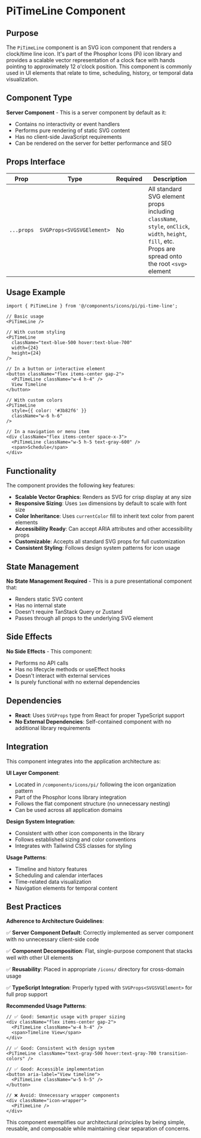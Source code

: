 # PiTimeLine Component

## Purpose

The `PiTimeLine` component is an SVG icon component that renders a clock/time line icon. It's part of the Phosphor Icons (Pi) icon library and provides a scalable vector representation of a clock face with hands pointing to approximately 12 o'clock position. This component is commonly used in UI elements that relate to time, scheduling, history, or temporal data visualization.

## Component Type

**Server Component** - This is a server component by default as it:
- Contains no interactivity or event handlers
- Performs pure rendering of static SVG content
- Has no client-side JavaScript requirements
- Can be rendered on the server for better performance and SEO

## Props Interface

| Prop | Type | Required | Description |
|------|------|----------|-------------|
| `...props` | `SVGProps<SVGSVGElement>` | No | All standard SVG element props including `className`, `style`, `onClick`, `width`, `height`, `fill`, etc. Props are spread onto the root `<svg>` element |

## Usage Example

```tsx
import { PiTimeLine } from '@/components/icons/pi/pi-time-line';

// Basic usage
<PiTimeLine />

// With custom styling
<PiTimeLine 
  className="text-blue-500 hover:text-blue-700" 
  width={24} 
  height={24} 
/>

// In a button or interactive element
<button className="flex items-center gap-2">
  <PiTimeLine className="w-4 h-4" />
  View Timeline
</button>

// With custom colors
<PiTimeLine 
  style={{ color: '#3b82f6' }}
  className="w-6 h-6"
/>

// In a navigation or menu item
<div className="flex items-center space-x-3">
  <PiTimeLine className="w-5 h-5 text-gray-600" />
  <span>Schedule</span>
</div>
```

## Functionality

The component provides the following key features:

- **Scalable Vector Graphics**: Renders as SVG for crisp display at any size
- **Responsive Sizing**: Uses `1em` dimensions by default to scale with font size
- **Color Inheritance**: Uses `currentColor` fill to inherit text color from parent elements
- **Accessibility Ready**: Can accept ARIA attributes and other accessibility props
- **Customizable**: Accepts all standard SVG props for full customization
- **Consistent Styling**: Follows design system patterns for icon usage

## State Management

**No State Management Required** - This is a pure presentational component that:
- Renders static SVG content
- Has no internal state
- Doesn't require TanStack Query or Zustand
- Passes through all props to the underlying SVG element

## Side Effects

**No Side Effects** - This component:
- Performs no API calls
- Has no lifecycle methods or useEffect hooks
- Doesn't interact with external services
- Is purely functional with no external dependencies

## Dependencies

- **React**: Uses `SVGProps` type from React for proper TypeScript support
- **No External Dependencies**: Self-contained component with no additional library requirements

## Integration

This component integrates into the application architecture as:

**UI Layer Component**:
- Located in `/components/icons/pi/` following the icon organization pattern
- Part of the Phosphor Icons library integration
- Follows the flat component structure (no unnecessary nesting)
- Can be used across all application domains

**Design System Integration**:
- Consistent with other icon components in the library
- Follows established sizing and color conventions
- Integrates with Tailwind CSS classes for styling

**Usage Patterns**:
- Timeline and history features
- Scheduling and calendar interfaces
- Time-related data visualization
- Navigation elements for temporal content

## Best Practices

**Adherence to Architecture Guidelines**:

✅ **Server Component Default**: Correctly implemented as server component with no unnecessary client-side code

✅ **Component Decomposition**: Flat, single-purpose component that stacks well with other UI elements

✅ **Reusability**: Placed in appropriate `/icons/` directory for cross-domain usage

✅ **TypeScript Integration**: Properly typed with `SVGProps<SVGSVGElement>` for full prop support

**Recommended Usage Patterns**:

```tsx
// ✅ Good: Semantic usage with proper sizing
<div className="flex items-center gap-2">
  <PiTimeLine className="w-4 h-4" />
  <span>Timeline View</span>
</div>

// ✅ Good: Consistent with design system
<PiTimeLine className="text-gray-500 hover:text-gray-700 transition-colors" />

// ✅ Good: Accessible implementation
<button aria-label="View timeline">
  <PiTimeLine className="w-5 h-5" />
</button>

// ❌ Avoid: Unnecessary wrapper components
<div className="icon-wrapper">
  <PiTimeLine />
</div>
```

This component exemplifies our architectural principles by being simple, reusable, and composable while maintaining clear separation of concerns.